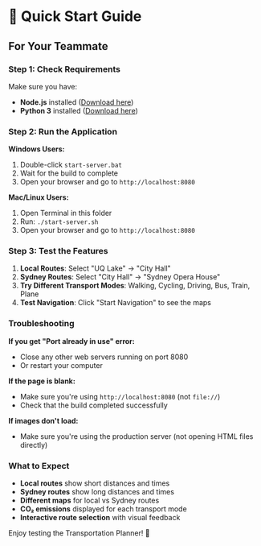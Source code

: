 # 🚀 Quick Start Guide

## For Your Teammate

### Step 1: Check Requirements
Make sure you have:
- **Node.js** installed ([Download here](https://nodejs.org/))
- **Python 3** installed ([Download here](https://www.python.org/downloads/))

### Step 2: Run the Application

**Windows Users:**
1. Double-click `start-server.bat`
2. Wait for the build to complete
3. Open your browser and go to `http://localhost:8080`

**Mac/Linux Users:**
1. Open Terminal in this folder
2. Run: `./start-server.sh`
3. Open your browser and go to `http://localhost:8080`

### Step 3: Test the Features

1. **Local Routes**: Select "UQ Lake" → "City Hall"
2. **Sydney Routes**: Select "City Hall" → "Sydney Opera House"
3. **Try Different Transport Modes**: Walking, Cycling, Driving, Bus, Train, Plane
4. **Test Navigation**: Click "Start Navigation" to see the maps

### Troubleshooting

**If you get "Port already in use" error:**
- Close any other web servers running on port 8080
- Or restart your computer

**If the page is blank:**
- Make sure you're using `http://localhost:8080` (not `file://`)
- Check that the build completed successfully

**If images don't load:**
- Make sure you're using the production server (not opening HTML files directly)

### What to Expect

- **Local routes** show short distances and times
- **Sydney routes** show long distances and times
- **Different maps** for local vs Sydney routes
- **CO₂ emissions** displayed for each transport mode
- **Interactive route selection** with visual feedback

Enjoy testing the Transportation Planner! 🎉
